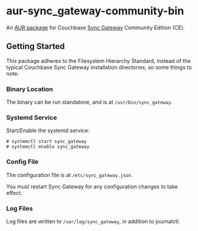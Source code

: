 # aur-sync_gateway-community-bin

An [AUR package](https://aur.archlinux.org/packages/sync_gateway-community-bin/) for Couchbase [Sync Gateway](https://github.com/couchbase/sync_gateway) Community Edition (CE).

## Getting Started

This package adheres to the Filesystem Hierarchy Standard, instead of the typical Couchbase Sync Gateway installation directories, so some things to note:

### Binary Location

The binary can be run standalone, and is at `/usr/bin/sync_gateway`.

### Systemd Service

Start/Enable the systemd service:

```
# systemctl start sync_gateway
# systemctl enable sync_gateway
```

### Config File

The configuration file is at `/etc/sync_gateway.json`.

You must restart Sync Gateway for any configuration changes to take effect.

### Log Files

Log files are written to `/var/log/sync_gateway`, in addition to journalctl.
